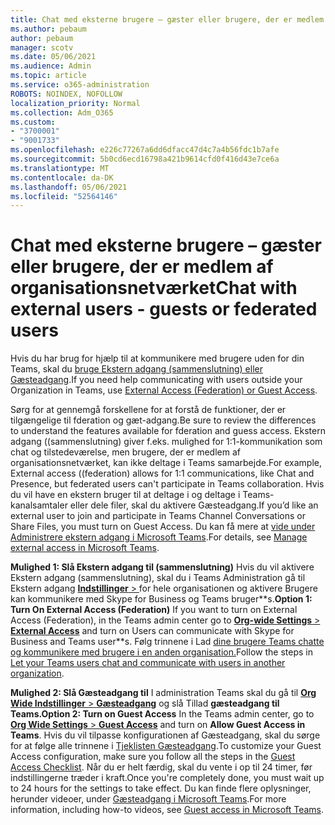 ```yaml
---
title: Chat med eksterne brugere – gæster eller brugere, der er medlem af organisationsnetværket
ms.author: pebaum
author: pebaum
manager: scotv
ms.date: 05/06/2021
ms.audience: Admin
ms.topic: article
ms.service: o365-administration
ROBOTS: NOINDEX, NOFOLLOW
localization_priority: Normal
ms.collection: Adm_O365
ms.custom:
- "3700001"
- "9001733"
ms.openlocfilehash: e226c77267a6dd6dfacc47d4c7a4b56fdc1b7afe
ms.sourcegitcommit: 5b0cd6ecd16798a421b9614cfd0f416d43e7ce6a
ms.translationtype: MT
ms.contentlocale: da-DK
ms.lasthandoff: 05/06/2021
ms.locfileid: "52564146"
---
```

# <a name="chat-with-external-users---guests-or-federated-users"></a><span data-ttu-id="0b998-102">Chat med eksterne brugere – gæster eller brugere, der er medlem af organisationsnetværket</span><span class="sxs-lookup"><span data-stu-id="0b998-102">Chat with external users - guests or federated users</span></span>

<span data-ttu-id="0b998-103">Hvis du har brug for hjælp til at kommunikere med brugere uden for din Teams, skal du [bruge Ekstern adgang (sammenslutning) eller Gæsteadgang](https://docs.microsoft.com/microsoftteams/manage-external-access#external-access-vs-guest-access).</span><span class="sxs-lookup"><span data-stu-id="0b998-103">If you need help communicating with users outside your Organization in Teams, use [External Access (Federation) or Guest Access](https://docs.microsoft.com/microsoftteams/manage-external-access#external-access-vs-guest-access).</span></span>

<span data-ttu-id="0b998-104">Sørg for at gennemgå forskellene for at forstå de funktioner, der er tilgængelige til fderation og gæt-adgang.</span><span class="sxs-lookup"><span data-stu-id="0b998-104">Be sure to review the differences to understand the features available for fderation and guess access.</span></span> <span data-ttu-id="0b998-105">Ekstern adgang ((sammenslutning) giver f.eks. mulighed for 1:1-kommunikation som chat og tilstedeværelse, men brugere, der er medlem af organisationsnetværket, kan ikke deltage i Teams samarbejde.</span><span class="sxs-lookup"><span data-stu-id="0b998-105">For example, External access ((federation) allows for 1:1 communications, like Chat and Presence, but federated users can't participate in Teams collaboration.</span></span> <span data-ttu-id="0b998-106">Hvis du vil have en ekstern bruger til at deltage i og deltage i Teams-kanalsamtaler eller dele filer, skal du aktivere Gæsteadgang.</span><span class="sxs-lookup"><span data-stu-id="0b998-106">If you’d like an external user to join and participate in Teams Channel Conversations or Share Files, you must turn on Guest Access.</span></span> <span data-ttu-id="0b998-107">Du kan få mere at [vide under Administrere ekstern adgang i Microsoft Teams](https://docs.microsoft.com/microsoftteams/manage-external-access#external-access-vs-guest-access).</span><span class="sxs-lookup"><span data-stu-id="0b998-107">For details, see [Manage external access in Microsoft Teams](https://docs.microsoft.com/microsoftteams/manage-external-access#external-access-vs-guest-access).</span></span>

<span data-ttu-id="0b998-108">**Mulighed 1: Slå Ekstern adgang til (sammenslutning)** Hvis du vil aktivere Ekstern adgang (sammenslutning), skal du i Teams Administration gå til Ekstern adgang [ **Indstillinger**  > ](https://admin.teams.microsoft.com/company-wide-settings/external-communications) for hele organisationen og aktivere Brugere kan kommunikere med Skype for Business og Teams bruger\*\*s.</span><span class="sxs-lookup"><span data-stu-id="0b998-108">**Option 1: Turn On External Access (Federation)** If you want to turn on External Access (Federation), in the Teams admin center go to [**Org-wide Settings** > **External Access**](https://admin.teams.microsoft.com/company-wide-settings/external-communications) and turn on Users can communicate with Skype for Business and Teams user\*\*s.</span></span> <span data-ttu-id="0b998-109">Følg trinnene i Lad [dine brugere Teams chatte og kommunikere med brugere i en anden organisation.](https://docs.microsoft.com/microsoftteams/manage-external-access#let-your-teams-users-chat-and-communicate-with-users-in-another-organization)</span><span class="sxs-lookup"><span data-stu-id="0b998-109">Follow the steps in [Let your Teams users chat and communicate with users in another organization](https://docs.microsoft.com/microsoftteams/manage-external-access#let-your-teams-users-chat-and-communicate-with-users-in-another-organization).</span></span>

<span data-ttu-id="0b998-110">**Mulighed 2: Slå Gæsteadgang til** I administration Teams skal du gå til [ **Org Wide Indstillinger**  >  **Gæsteadgang**](https://admin.teams.microsoft.com/company-wide-settings/guest-configuration) og slå Tillad **gæsteadgang til Teams.**</span><span class="sxs-lookup"><span data-stu-id="0b998-110">**Option 2: Turn on Guest Access** In the Teams admin center, go to [**Org Wide Settings** > **Guest Access**](https://admin.teams.microsoft.com/company-wide-settings/guest-configuration) and turn on **Allow Guest Access in Teams**.</span></span> <span data-ttu-id="0b998-111">Hvis du vil tilpasse konfigurationen af Gæsteadgang, skal du sørge for at følge alle trinnene i [Tjeklisten Gæsteadgang](https://docs.microsoft.com/microsoftteams/guest-access-checklist).</span><span class="sxs-lookup"><span data-stu-id="0b998-111">To customize your Guest Access configuration, make sure you follow all the steps in the [Guest Access Checklist](https://docs.microsoft.com/microsoftteams/guest-access-checklist).</span></span> <span data-ttu-id="0b998-112">Når du er helt færdig, skal du vente i op til 24 timer, før indstillingerne træder i kraft.</span><span class="sxs-lookup"><span data-stu-id="0b998-112">Once you're completely done, you must wait up to 24 hours for the settings to take effect.</span></span> <span data-ttu-id="0b998-113">Du kan finde flere oplysninger, herunder videoer, under [Gæsteadgang i Microsoft Teams](https://docs.microsoft.com/microsoftteams/guest-access).</span><span class="sxs-lookup"><span data-stu-id="0b998-113">For more information, including how-to videos, see [Guest access in Microsoft Teams](https://docs.microsoft.com/microsoftteams/guest-access).</span></span>